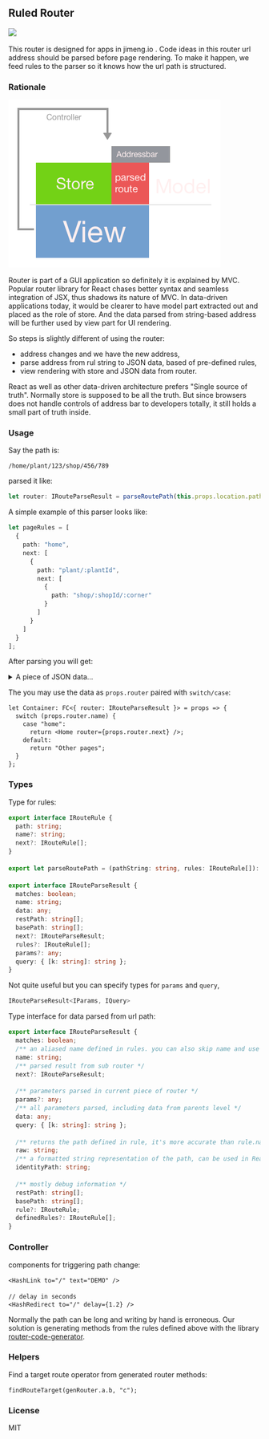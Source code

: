 ## Ruled Router

![](https://img.shields.io/npm/v/@jimengio/ruled-router.svg?style=flat-square)

This router is designed for apps in jimeng.io . Code ideas in this router url address should be parsed before page rendering. To make it happen, we feed rules to the parser so it knows how the url path is structured.

### Rationale

![ruled-router explained](./diagram/ruled-router.png)

Router is part of a GUI application so definitely it is explained by MVC. Popular router library for React chases better syntax and seamless integration of JSX, thus shadows its nature of MVC. In data-driven applications today, it would be clearer to have model part extracted out and placed as the role of store. And the data parsed from string-based address will be further used by view part for UI rendering.

So steps is slightly different of using the router:

- address changes and we have the new address,
- parse address from rul string to JSON data, based of pre-defined rules,
- view rendering with store and JSON data from router.

React as well as other data-driven architecture prefers "Single source of truth". Normally store is supposed to be all the truth. But since browsers does not handle controls of address bar to developers totally, it still holds a small part of truth inside.

### Usage

Say the path is:

```url
/home/plant/123/shop/456/789
```

parsed it like:

```ts
let router: IRouteParseResult = parseRoutePath(this.props.location.pathname, pageRules);
```

A simple example of this parser looks like:

```ts
let pageRules = [
  {
    path: "home",
    next: [
      {
        path: "plant/:plantId",
        next: [
          {
            path: "shop/:shopId/:corner"
          }
        ]
      }
    ]
  }
];
```

After parsing you will get:

<details>
<summary>A piece of JSON data...</summary>

```json
{
  "raw": "home",
  "name": "home",
  "matches": true,
  "restPath": ["plant", "123", "shop", "456", "789"],
  "params": {},
  "data": {},
  "next": {
    "raw": "plant/:plantId",
    "name": "plant",
    "matches": true,
    "restPath": ["shop", "456", "789"],
    "params": {
      "plantId": "123"
    },
    "data": {
      "plantId": "123"
    },
    "next": {
      "raw": "shop/:shopId/:corner",
      "name": "shop",
      "matches": true,
      "next": null,
      "restPath": [],
      "data": {
        "shopId": "456",
        "corner": "789"
      },
      "params": {
        "plantId": "123",
        "shopId": "456",
        "corner": "789"
      }
    }
  }
}
```

Or in a more intuitive syntax:

```edn
{:raw "home",
 :name "home",
 :matches true,
 :restPath ["plant" "123" "shop" "456" "789"],
 :params {},
 :data {},
 :next {:raw "plant/:plantId",
        :name "plant",
        :matches true,
        :restPath ["shop" "456" "789"],
        :params {:plantId "123"},
        :data {:plantId "123"},
        :next {:raw "shop/:shopId/:corner",
               :name "shop",
               :matches true,
               :next nil,
               :restPath [],
               :data {:shopId "456", :corner "789"},
               :params {:plantId "123", :shopId "456", :corner "789"}}}}
```

</details>

The you may use the data as `props.router` paired with `switch/case`:

```tsx
let Container: FC<{ router: IRouteParseResult }> = props => {
  switch (props.router.name) {
    case "home":
      return <Home router={props.router.next} />;
    default:
      return "Other pages";
  }
};
```

### Types

Type for rules:

```ts
export interface IRouteRule {
  path: string;
  name?: string;
  next?: IRouteRule[];
}

export let parseRoutePath = (pathString: string, rules: IRouteRule[]): IRouteParseResult => {};

export interface IRouteParseResult {
  matches: boolean;
  name: string;
  data: any;
  restPath: string[];
  basePath: string[];
  next?: IRouteParseResult;
  rules?: IRouteRule[];
  params?: any;
  query: { [k: string]: string };
}
```

Not quite useful but you can specify types for `params` and `query`,

```ts
IRouteParseResult<IParams, IQuery>
```

Type interface for data parsed from url path:

```ts
export interface IRouteParseResult {
  matches: boolean;
  /** an aliased name defined in rules. you can also skip name and use path */
  name: string;
  /** parsed result from sub router */
  next?: IRouteParseResult;

  /** parameters parsed in current piece of router */
  params?: any;
  /** all parameters parsed, including data from parents level */
  data: any;
  query: { [k: string]: string };

  /** returns the path defined in rule, it's more accurate than rule.name field  */
  raw: string;
  /** a formatted string representation of the path, can be used in React.memo or shouldComponentUpdate */
  identityPath: string;

  /** mostly debug information */
  restPath: string[];
  basePath: string[];
  rule?: IRouteRule;
  definedRules?: IRouteRule[];
}
```

### Controller

components for triggering path change:

```tsx
<HashLink to="/" text="DEMO" />

// delay in seconds
<HashRedirect to="/" delay={1.2} />
```

Normally the path can be long and writing by hand is erroneous. Our solution is generating methods from the rules defined above with the library [router-code-generator](https://github.com/jimengio/router-code-generator/).

### Helpers

Find a target route operator from generated router methods:

```tsx
findRouteTarget(genRouter.a.b, "c");
```

### License

MIT
